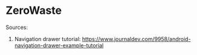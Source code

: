 # ZeroWaste



Sources:
1. Navigation drawer tutorial: https://www.journaldev.com/9958/android-navigation-drawer-example-tutorial
